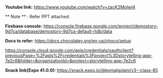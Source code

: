 **Youtube link:**
https://www.youtube.com/watch?v=zacK2MolwI4

** Note **  :  Refer PPT attached.

**Firebase console:**
https://console.firebase.google.com/project/demostory-9d7ca/database/demostory-9d7ca-default-rtdb/data

**Docs to refer:**
https://docs.chocolatey.org/en-us/choco/setup

https://console.cloud.google.com/apis/credentials/oauthclient?previousPage=%2Fapis%2Fcredentials%3Fproject%3Dstorytelling-app-7e2c6&folder=&organizationId=&project=storytelling-app-7e2c6


**Snack link(Expo 41.0.0):**
https://snack.expo.io/@komalgolani/v3--class-85
